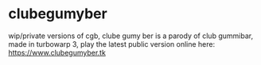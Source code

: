 # clubegumyber
wip/private versions of cgb, clube gumy ber is a parody of club gummibar, made in turbowarp 3, play the latest public version online here: https://www.clubegumyber.tk
